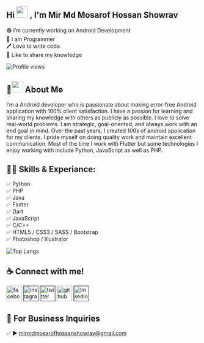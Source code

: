 ## Hi <img src="https://github.com/the-mir/the-mir/blob/main/Wave.gif" height="30px" width="30px"> , I'm **Mir Md Mosarof Hossan Showrav**
<p>
  
🟢 I’m currently working on Android Development <br>
👑 I am Programmer <br> 
🖊️ Love to write code <br> 
🎤 Like to share my knowledge </p> 

![Profile views](https://gpvc.arturio.dev/the-mir) 

## 🚀<img src="https://github.com/the-mir/the-mir/blob/main/profile.png" height="30px" width="30px"> About Me
I’m a Android developer who is passionate about making error-free Android application with 100% client satisfaction. I have a passion for learning and sharing my knowledge with others as publicly as possible. I love to solve real-world problems. I am strategic, goal-oriented, and always work with an end goal in mind. Over the past years, I created 100s of android application for my clients. I pride myself on doing quality work and maintain excellent communication. Most of the time I work with Flutter but some technologies I enjoy working with include Python, JavaScript as well as PHP. 

## 👨‍💻 Skills & Experiance: 
✅ Python <br> 
✅ PHP <br>
✅ Java <br> 
✅ Flutter <br>
✅ Dart <br> 
✅ JavaScript <br>
✅ C/C++ <br>
✅ HTML5 / CSS3 / SASS / Bootstrap <br>
✅ Photoshop / Illustrator <br>

![Top Langs](https://github-readme-stats.vercel.app/api/top-langs/?username=the-mir&layout=compact)

## ☕ Connect with me!
[<img src='https://camo.githubusercontent.com/2d1ffa69dd491ebeca01b2098cf8233dd09950ff5895abccd5b455ca442abc59/68747470733a2f2f696d672e736869656c64732e696f2f62616467652f46616365626f6f6b2d3138373746323f7374796c653d666f722d7468652d6261646765266c6f676f3d66616365626f6f6b266c6f676f436f6c6f723d7768697465' alt='facebook' height='40'>](https://www.facebook.com/0xmir)  [<img src='https://camo.githubusercontent.com/b3d4671768bd0f9b6c8f410a25a96e0c5a4d135208d8910461e986f97e7985ab/68747470733a2f2f696d672e736869656c64732e696f2f62616467652f496e7374616772616d2d4534343035463f7374796c653d666f722d7468652d6261646765266c6f676f3d696e7374616772616d266c6f676f436f6c6f723d7768697465' alt='instagram' height='40'>]()  [<img src='https://camo.githubusercontent.com/5d03c86f6a75f7cbe80d135d9162fbf6dc46a31253cf30a8e9bb8279b4d574d3/68747470733a2f2f696d672e736869656c64732e696f2f62616467652f547769747465722d3144413146323f7374796c653d666f722d7468652d6261646765266c6f676f3d74776974746572266c6f676f436f6c6f723d7768697465' alt='twitter' height='40'>]()  [<img src='https://camo.githubusercontent.com/bd2bd127c104ba5c98bb12c70801b075aee1f040009089510f69554300e7ff41/68747470733a2f2f696d672e736869656c64732e696f2f62616467652f4769742d4630353033323f7374796c653d666f722d7468652d6261646765266c6f676f3d676974266c6f676f436f6c6f723d7768697465' alt='github' height='40'>](https://github.com/the-mir)  [<img src='https://camo.githubusercontent.com/a80d00f23720d0bc9f55481cfcd77ab79e141606829cf16ec43f8cacc7741e46/68747470733a2f2f696d672e736869656c64732e696f2f62616467652f4c696e6b6564496e2d3030373742353f7374796c653d666f722d7468652d6261646765266c6f676f3d6c696e6b6564696e266c6f676f436f6c6f723d7768697465' alt='linkedin' height='40'>]()  



## 📧 For Business Inquiries 
✅  ►  mirmdmosarofhossanshowrav@gmail.com
